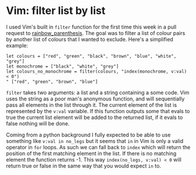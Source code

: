 Vim: filter list by list
========================

I used Vim's built in `filter` function for the first time this week in a pull
request to
[rainbow_parenthesis](https://github.com/kien/rainbow_parentheses.vim/pull/13).
The goal was to filter a list of colour pairs by another list of colours that I
wanted to exclude. Here's a simplified example:

```vim
let colours = ["red", "green", "black", "brown", "blue", "white", "grey"]
let monochrome = ["black", "white", "grey"]
let colours_no_monochrome = filter(colours, "index(monochrome, v:val) < 0")
" ["red", "green", "brown", "blue"]
``` 

`filter` takes two arguments: a list and a string containing a some code. Vim
uses the string as a poor man's anonymous function, and will sequentially pass
all elements in the list through it. The current element of the list is
represented by the `v:val` variable. If this function outputs some that evals to
true the current list element will be added to the returned list, if it evals to
false nothing will be done.

Coming from a python background I fully expected to be able to use something
like `v:val in no_legs` but it seems that `in` in Vim is only a valid operator
in `for` loops. As such we can fall back to `index` which will return the
position of the first matching element in the list. If there is no matching
element the function returns -1. This way `index(no_legs, v:val) < 0` will
return true or false in the same way that you would expect `in` to.

